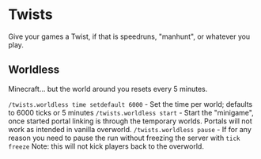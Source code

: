 # Twists


Give your games a Twist, if that is speedruns, "manhunt", or whatever you play.


## Worldless
Minecraft... but the world around you resets every 5 minutes.

`/twists.worldless time setdefault 6000` - Set the time per world; defaults to 6000 ticks or 5 minutes
`/twists.worldless start` - Start the "minigame", once started portal linking is through the temporary worlds. 
Portals will not work as intended in vanilla overworld.
`/twists.worldless pause` - If for any reason you need to pause the run without freezing the server with `tick freeze`
Note: this will not kick players back to the overworld.

